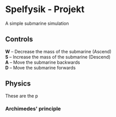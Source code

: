# Spelfysik - Projekt
A simple submarine simulation
## Controls
**W** – Decrease the mass of the submarine (Ascend)  <br>
**S** – Increase the mass of the submarine (Descend)  <br>
**A** – Move the submarine backwards  <br>
**D** – Move the submarine forwards
## Physics
These are the p
### Archimedes' principle
